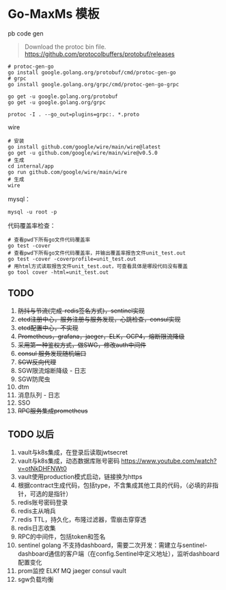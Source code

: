 # Go-MaxMs 模板

pb code gen
> Download the protoc bin file.
> https://github.com/protocolbuffers/protobuf/releases
```shell
# protoc-gen-go
go install google.golang.org/protobuf/cmd/protoc-gen-go
# grpc
go install google.golang.org/grpc/cmd/protoc-gen-go-grpc

go get -u google.golang.org/protobuf
go get -u google.golang.org/grpc
```

```shell
protoc -I . --go_out=plugins=grpc:. *.proto
```

wire
```shell
# 安装
go install github.com/google/wire/main/wire@latest
go get -u github.com/google/wire/main/wire@v0.5.0
# 生成
cd internal/app
go run github.com/google/wire/main/wire
# 生成
wire
```

mysql：
```shell
mysql -u root -p
```

代码覆盖率检查：
```shell
# 查看pwd下所有go文件代码覆盖率
go test -cover
# 查看pwd下所有go文件代码覆盖率，并输出覆盖率报告文件unit_test.out
go test -cover -coverprofile=unit_test.out
# 用html方式读取报告文件unit_test.out，可查看具体是哪段代码没有覆盖
go tool cover -html=unit_test.out
```

## TODO
1. ~~防抖与节流(完成-redis签名方式)，sentinel实现~~
2. ~~etcd注册中心，服务注册与服务发现，心跳检查，consul实现~~
3. ~~etcd配置中心，不实现~~
4. ~~Prometheus，grafana，jaeger，ELK，OCP4，熔断限流降级~~
5. ~~采用第一种鉴权方式，做SWG，修改auth中间件~~
6. ~~consul 服务发现随机端口~~
7. ~~SGW反向代理~~
8. SGW限流熔断降级 - 日志
9. SGW防爬虫
10. dtm
11. 消息队列 - 日志
12. SSO
13. ~~RPC服务集成prometheus~~

## TODO 以后
1. vault与k8s集成，在登录后读取jwtsecret
2. vault与k8s集成，动态数据库账号密码  https://www.youtube.com/watch?v=otNkDHFNWt0
3. vault使用production模式启动，链接换为https
4. 根据contract生成代码，包括type，不含集成其他工具的代码，（必填的非指针，可选的是指针）
5. redis账号密码登录
6. redis主从哨兵
7. redis TTL，持久化，布隆过滤器，雪崩击穿穿透
8. redis日志收集
9. RPC的中间件，包括token和签名
10. sentinel golang 不支持dashboard，需要二次开发：需建立与sentinel-dashboard通信的客户端（在config.Sentinel中定义地址），监听dashboard配置变化
11. prom监控 ELKf MQ jaeger consul vault
12. sgw负载均衡
